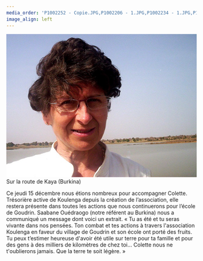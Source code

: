 ```yaml
---
media_order: 'P1002252 - Copie.JPG,P1002206 - 1.JPG,P1002234 - 1.JPG,P1002243 - 1.JPG,P1002252 - 1.JPG,Colette 3.JPG'
image_align: left
---
```


![Colette%203](Colette%203.JPG "Colette%203")
Sur la route de Kaya (Burkina)

Ce jeudi 15 décembre nous étions nombreux pour accompagner Colette. Trésorière active de Koulenga depuis la création de l’association, elle restera présente dans toutes les actions que nous continuerons pour l’école de Goudrin.
Saabane Ouédraogo (notre référent au Burkina) nous a communiqué un message dont voici un extrait.
« Tu as été et tu seras vivante dans nos pensées. Ton combat et tes actions à travers l'association Koulenga en faveur du village de Goudrin et son école 
ont porté des fruits. Tu peux t’estimer heureuse d'avoir été utile sur terre pour ta famille et pour des gens à des milliers de kilomètres de chez toi…
Colette nous ne t'oublierons jamais. 
Que la terre te soit légère. » 

